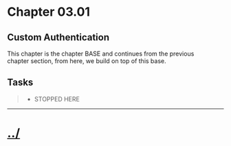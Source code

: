 # Chapter 03.01

## Custom Authentication
This chapter is the chapter BASE and continues from the previous  
chapter section, from here, we build on top of this base.

## Tasks

>* STOPPED HERE


---

# [../](../README.md)
